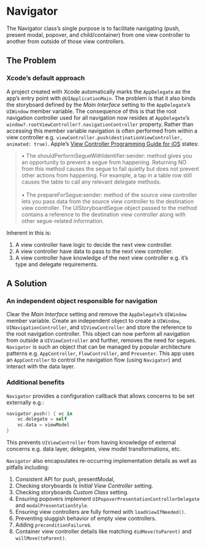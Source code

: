# Navigator

The Navigator class’s single purpose is to facilitate navigating (push, present modal, popover, and child/container) from one view controller to another from outside of those view controllers.

## The Problem

### Xcode’s default approach
A project created with Xcode automatically marks the `AppDelegate` as the app’s entry point with `@UIApplicationMain`. The problem is that it also binds the storyboard defined by the *Main Interface* setting to the `AppDelegate`’s `UIWindow` member variable. The consequence of this is that the root navigation controller used for all navigation now resides at `AppDelegate`’s `window?.rootViewController?.navigationController` property. Rather than accessing this member variable navigation is often performed from within a view controller e.g. `viewController.push(destinationViewController, animated: true)`.   Apple’s [View Controller Programming Guide for iOS](https://developer.apple.com/library/archive/featuredarticles/ViewControllerPGforiPhoneOS/index.html#//apple_ref/doc/uid/TP40007457-CH2-SW1) states:

<blockquote>
• The shouldPerformSegueWithIdentifier:sender: method gives you an opportunity to prevent a segue from happening. Returning NO from this method causes the segue to fail quietly but does not prevent other actions from happening. For example, a tap in a table row still causes the table to call any relevant delegate methods.
<br>
<br>
• The prepareForSegue:sender: method of the source view controller lets you pass data from the source view controller to the destination view controller. The UIStoryboardSegue object passed to the method contains a reference to the destination view controller along with other segue-related information.
</blockquote>

Inherent in this is:
1. A view controller have logic to decide the next view controller.
1. A view controller have data to pass to the next view controller.
1. A view controller have knowledge of the next view controller e.g. it’s type and delegate requirements.

## A Solution

### An independent object responsible for navigation

Clear the *Main Interface* setting and remove the `AppDelegate`’s `UIWindow` member variable. Create an independent object to create a `UIWindow`, `UINavigationController`, and `UIViewController` and store the reference to the root navigation controller. This object can now perform all navigation from outside a  `UIViewController` and further, removes the need for segues. `Navigator` is such an object that can be managed by popular architecture patterns e.g. `AppController`, `FlowController`, and `Presenter`. This app uses an `AppController` to control the navigation flow (using `Navigator`) and interact with the data layer.

### Additional benefits

`Navigator` provides a configuration callback that allows concerns to be set externally e.g.:
```swift
navigator.push() { vc in
    vc.delegate = self
    vc.data = viewModel
}
```
This prevents `UIViewController` from having knowledge of external concerns e.g. data layer, delegates, view model transformations, etc.

`Navigator` also encapsulates re-occurring implementation details as well as pitfalls including:
1. Consistent API for push, presentModal,
1. Checking storyboards *Is Initial View Controller* setting.
1. Checking storyboards *Custom Class* setting.
1. Ensuring popovers implement `UIPopoverPresentationControllerDelegate` and `modalPresentationStyle`.
1. Ensuring view controllers are fully formed with `loadViewIfNeeded()`.
1. Preventing sluggish behavior of empty view controllers.
1. Adding `preconditionFailure`s.
1. Container view controller details like matching `didMove(toParent)` and `willMove(toParent)`.
